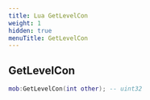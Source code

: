 ```yaml
---
title: Lua GetLevelCon
weight: 1
hidden: true
menuTitle: GetLevelCon
---
```

## GetLevelCon
```lua
mob:GetLevelCon(int other); -- uint32
```